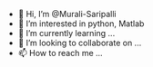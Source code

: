 - 👋 Hi, I’m @Murali-Saripalli
- 👀 I’m interested in python, Matlab
- 🌱 I’m currently learning ...
- 💞️ I’m looking to collaborate on ...
- 📫 How to reach me ...

<!---
Murali-Saripalli/Murali-Saripalli is a ✨ special ✨ repository because its `README.md` (this file) appears on your GitHub profile.
You can click the Preview link to take a look at your changes.
--->

